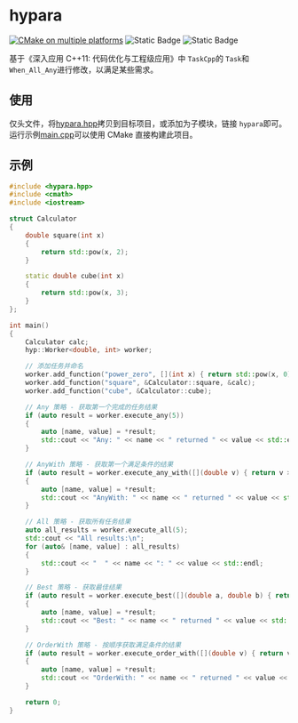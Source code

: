 # hypara

[![CMake on multiple platforms](https://github.com/geoyee/hypara/actions/workflows/cmake-multi-platform.yml/badge.svg?branch=develop)](https://github.com/geoyee/hypara/actions/workflows/cmake-multi-platform.yml)
![Static Badge](https://img.shields.io/badge/C++-17-red) ![Static Badge](https://img.shields.io/badge/License-Apache2.0-blue)

基于《深入应用 C++11: 代码优化与工程级应用》中 `TaskCpp`的 `Task`和 `When_All_Any`进行修改，以满足某些需求。

## 使用

仅头文件，将[hypara.hpp](./hypara.hpp)拷贝到目标项目，或添加为子模块，链接 `hypara`即可。运行示例[main.cpp](./sample/main.cpp)可以使用 CMake 直接构建此项目。

## 示例

```c++
#include <hypara.hpp>
#include <cmath>
#include <iostream>

struct Calculator
{
    double square(int x)
    {
        return std::pow(x, 2);
    }

    static double cube(int x)
    {
        return std::pow(x, 3);
    }
};

int main()
{
    Calculator calc;
    hyp::Worker<double, int> worker;

    // 添加任务并命名
    worker.add_function("power_zero", [](int x) { return std::pow(x, 0); });
    worker.add_function("square", &Calculator::square, &calc);
    worker.add_function("cube", &Calculator::cube);

    // Any 策略 - 获取第一个完成的任务结果
    if (auto result = worker.execute_any(5))
    {
        auto [name, value] = *result;
        std::cout << "Any: " << name << " returned " << value << std::endl;
    }

    // AnyWith 策略 - 获取第一个满足条件的结果
    if (auto result = worker.execute_any_with([](double v) { return v > 100; }, 5))
    {
        auto [name, value] = *result;
        std::cout << "AnyWith: " << name << " returned " << value << std::endl;
    }

    // All 策略 - 获取所有任务结果
    auto all_results = worker.execute_all(5);
    std::cout << "All results:\n";
    for (auto& [name, value] : all_results)
    {
        std::cout << "  " << name << ": " << value << std::endl;
    }

    // Best 策略 - 获取最佳结果
    if (auto result = worker.execute_best([](double a, double b) { return a < b; }, 5))
    {
        auto [name, value] = *result;
        std::cout << "Best: " << name << " returned " << value << std::endl;
    }

    // OrderWith 策略 - 按顺序获取满足条件的结果
    if (auto result = worker.execute_order_with([](double v) { return v > 10; }, 5))
    {
        auto [name, value] = *result;
        std::cout << "OrderWith: " << name << " returned " << value << std::endl;
    }

    return 0;
}

```
